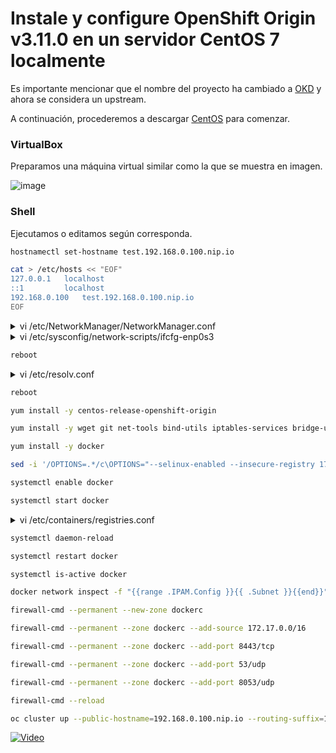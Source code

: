 # Instale y configure OpenShift Origin v3.11.0 en un servidor CentOS 7 localmente
Es importante mencionar que el nombre del proyecto ha cambiado a [OKD](https://github.com/okd-project/okd) y ahora se considera un upstream.

A continuación, procederemos a descargar [CentOS](https://archive.org/download/cent-os-7-dvd-x8664/CentOS-7-x86_64-DVD-2009.iso) para comenzar.

### VirtualBox

Preparamos una máquina virtual similar como la que se muestra en imagen.

![image](https://github.com/ogflobal/My-OpenShift-Origin-v3.11.0-on-Centos-7-locally/assets/74718043/2d327cf1-77a4-41d3-9b03-e8abfa644121)

### Shell

Ejecutamos o editamos según corresponda.

```bash
hostnamectl set-hostname test.192.168.0.100.nip.io
```

```bash
cat > /etc/hosts << "EOF"
127.0.0.1   localhost
::1         localhost
192.168.0.100   test.192.168.0.100.nip.io
EOF
```

<details>
<summary>vi /etc/NetworkManager/NetworkManager.conf</summary>
<p>

```
...
[main]
...
dns=none
...
```

</p>
</details>

<details>
<summary>vi /etc/sysconfig/network-scripts/ifcfg-enp0s3</summary>
<p>

```
...
GATEWAY="192.168.0.1"
PEERDNS="no"
DNS1="8.8.8.8"
IPV6_PRIVACY="no"
```

</p>
</details>

```bash
reboot
```

<details>
<summary>vi /etc/resolv.conf</summary>
<p>

```
...
search nip.io
nameserver 8.8.8.8
```

</p>
</details>

```bash
reboot
```

```bash
yum install -y centos-release-openshift-origin
```

```bash
yum install -y wget git net-tools bind-utils iptables-services bridge-utils bash-completion origin-clients
```

```bash
yum install -y docker
```

```bash
sed -i '/OPTIONS=.*/c\OPTIONS="--selinux-enabled --insecure-registry 172.30.0.0/16"' /etc/sysconfig/docker
```

```bash
systemctl enable docker
```

```bash
systemctl start docker
```

<details>
<summary>vi /etc/containers/registries.conf</summary>
<p>

```
...
[registries.insecure]
registries = ['172.30.0.0/16']
...
```

</p>
</details>

```bash
systemctl daemon-reload
```

```bash
systemctl restart docker
```

```bash
systemctl is-active docker
```

```bash
docker network inspect -f "{{range .IPAM.Config }}{{ .Subnet }}{{end}}" bridge
```

```bash
firewall-cmd --permanent --new-zone dockerc

```

```bash
firewall-cmd --permanent --zone dockerc --add-source 172.17.0.0/16
```

```bash
firewall-cmd --permanent --zone dockerc --add-port 8443/tcp
```

```bash
firewall-cmd --permanent --zone dockerc --add-port 53/udp
```

```bash
firewall-cmd --permanent --zone dockerc --add-port 8053/udp
```

```bash
firewall-cmd --reload
```

```bash
oc cluster up --public-hostname=192.168.0.100.nip.io --routing-suffix=192.168.0.100.nip.io
```

[![Video](https://img.youtube.com/vi/Eg76cDK3Nhc/maxresdefault.jpg)](https://www.youtube.com/watch?v=Eg76cDK3Nhc)
